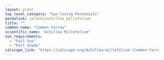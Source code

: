 ```yaml
---
layout: plant                                                              
top_level_category: "Sun-loving Perennials"
permalink: /plants/achillea_millefolium
title: ""
common_name: "Common Yarrow"
scientific_name: "Achillea Millefolium"
sun_requirements:
  - "Full Sun"
  - "Part Shade"
calscape_link: "https://calscape.org/Achillea-millefolium-(Common-Yarrow)"
---
```



